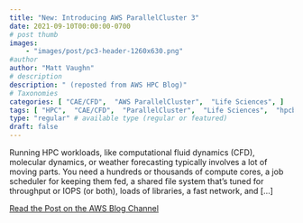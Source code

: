 ```yaml
---
title: "New: Introducing AWS ParallelCluster 3"
date: 2021-09-10T00:00:00-0700
# post thumb
images:
    - "images/post/pc3-header-1260x630.png"
#author
author: "Matt Vaughn"
# description
description: " (reposted from AWS HPC Blog)"
# Taxonomies
categories: [ "CAE/CFD",  "AWS ParallelCluster",  "Life Sciences", ]
tags: [ "HPC",  "CAE/CFD",  "ParallelCluster",  "Life Sciences",  "hpcblog", ]
type: "regular" # available type (regular or featured)
draft: false
---
```


Running HPC workloads, like computational fluid dynamics (CFD), molecular dynamics, or weather forecasting typically involves a lot of moving parts. You need a hundreds or thousands of compute cores, a job scheduler for keeping them fed, a shared file system that’s tuned for throughput or IOPS (or both), loads of libraries, a fast network, and […]

<a href="https://aws.amazon.com/blogs/hpc/introducing-aws-parallelcluster-3/" class="btn btn-primary btn-lg active" role="button" aria-pressed="true" style="margin-top: 8px;">Read the Post on the AWS Blog Channel</a>